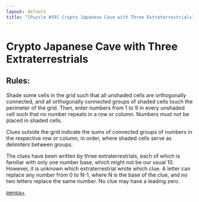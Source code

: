 ```yaml
---
layout: default
title: "[Puzzle #59] Crypto Japanese Cave with Three Extraterrestrials"
---
```


# Crypto Japanese Cave with Three Extraterrestrials

## Rules:

Shade some cells in the grid such that all unshaded cells are orthogonally connected, and all orthogonally connected groups of shaded cells touch the perimeter of the grid. Then, enter numbers from 1 to 9 in every unshaded cell such that no number repeats in a row or column. Numbers must not be placed in shaded cells.

Clues outside the grid indicate the sums of connected groups of numbers in the respective row or column, in order, where shaded cells serve as delimiters between groups.

The clues have been written by three extraterrestrials, each of which is familiar with only one number base, which might not be our usual 10. However, it is unknown which extraterrestrial wrote which clue. A letter can replace any number from 0 to N-1, where N is the base of the clue, and no two letters replace the same number. No clue may have a leading zero.  

[penpa+](https://tinyurl.com/2cloj44w)
